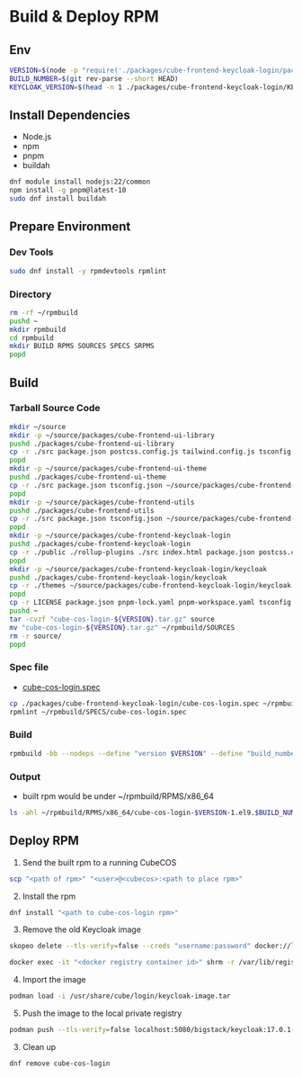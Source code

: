 # Build & Deploy RPM

## Env

```bash
VERSION=$(node -p "require('./packages/cube-frontend-keycloak-login/package.json').version")
BUILD_NUMBER=$(git rev-parse --short HEAD)
KEYCLOAK_VERSION=$(head -n 1 ./packages/cube-frontend-keycloak-login/KEYCLOAK_VERSION)
```

## Install Dependencies

- Node.js
- npm
- pnpm
- buildah

```bash
dnf module install nodejs:22/common
npm install -g pnpm@latest-10
sudo dnf install buildah
```

## Prepare Environment

### Dev Tools

```bash
sudo dnf install -y rpmdevtools rpmlint
```

### Directory

```bash
rm -rf ~/rpmbuild
pushd ~
mkdir rpmbuild
cd rpmbuild
mkdir BUILD RPMS SOURCES SPECS SRPMS
popd
```

## Build

### Tarball Source Code

```bash
mkdir ~/source
mkdir -p ~/source/packages/cube-frontend-ui-library
pushd ./packages/cube-frontend-ui-library
cp -r ./src package.json postcss.config.js tailwind.config.js tsconfig.json vite.config.ts ~/source/packages/cube-frontend-ui-library
popd
mkdir -p ~/source/packages/cube-frontend-ui-theme
pushd ./packages/cube-frontend-ui-theme
cp -r ./src package.json tsconfig.json ~/source/packages/cube-frontend-ui-theme
popd
mkdir -p ~/source/packages/cube-frontend-utils
pushd ./packages/cube-frontend-utils
cp -r ./src package.json tsconfig.json ~/source/packages/cube-frontend-utils
popd
mkdir -p ~/source/packages/cube-frontend-keycloak-login
pushd ./packages/cube-frontend-keycloak-login
cp -r ./public ./rollup-plugins ./src index.html package.json postcss.config.js tailwind.config.js tsconfig.app.json tsconfig.json tsconfig.node.json vite.config.ts ~/source/packages/cube-frontend-keycloak-login
popd
mkdir -p ~/source/packages/cube-frontend-keycloak-login/keycloak
pushd ./packages/cube-frontend-keycloak-login/keycloak
cp -r ./themes ~/source/packages/cube-frontend-keycloak-login/keycloak
popd
cp -r LICENSE package.json pnpm-lock.yaml pnpm-workspace.yaml tsconfig.json ~/source
pushd ~
tar -cvzf "cube-cos-login-${VERSION}.tar.gz" source
mv "cube-cos-login-${VERSION}.tar.gz" ~/rpmbuild/SOURCES
rm -r source/
popd
```

### Spec file

- [cube-cos-login.spec](../cube-cos-login.spec)

```bash
cp ./packages/cube-frontend-keycloak-login/cube-cos-login.spec ~/rpmbuild/SPECS
rpmlint ~/rpmbuild/SPECS/cube-cos-login.spec
```

### Build

```bash
rpmbuild -bb --nodeps --define "version $VERSION" --define "build_number $BUILD_NUMBER" --define "keycloak_version $KEYCLOAK_VERSION" ~/rpmbuild/SPECS/cube-cos-login.spec
```

### Output

- built rpm would be under ~/rpmbuild/RPMS/x86_64

```bash
ls -ahl ~/rpmbuild/RPMS/x86_64/cube-cos-login-$VERSION-1.el9.$BUILD_NUMBER.x86_64.rpm
```

## Deploy RPM

1. Send the built rpm to a running CubeCOS

```bash
scp "<path of rpm>" "<user>@<cubecos>:<path to place rpm>"
```

2. Install the rpm

```bash
dnf install "<path to cube-cos-login rpm>"
```

3. Remove the old Keycloak image

```bash
skopeo delete --tls-verify=false --creds "username:password" docker://localhost:5080/bigstack/keycloak:17.0.1-legacy
```

```bash
docker exec -it "<docker registry container id>" shrm -r /var/lib/registry/docker/registry/v2/repositories/bigstack/keycloak
```

4. Import the image

```bash
podman load -i /usr/share/cube/login/keycloak-image.tar
```

5. Push the image to the local private registry

```bash
podman push --tls-verify=false localhost:5080/bigstack/keycloak:17.0.1-legacy
```

3. Clean up

```bash
dnf remove cube-cos-login
```
